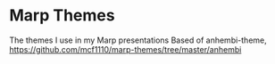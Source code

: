 # Marp Themes

The themes I use in my Marp presentations
Based of anhembi-theme, https://github.com/mcf1110/marp-themes/tree/master/anhembi